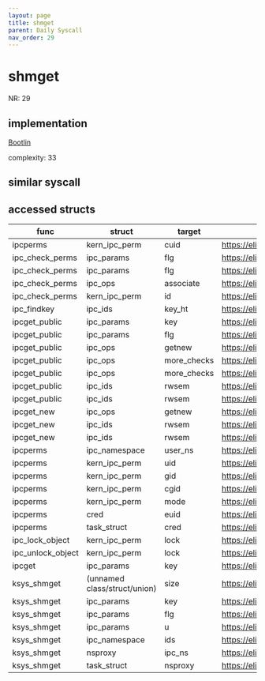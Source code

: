 ```yaml
---
layout: page
title: shmget
parent: Daily Syscall
nav_order: 29
---
```

        

# shmget
NR: 29

## implementation
[Bootlin](https://elixir.bootlin.com/linux/v6.14.7/source/ipc/shm.c#L842)

complexity: 33


## similar syscall


## accessed structs

|func|struct|target|location|has_read|has_write|
|--|--|--|--|--|--|
|ipcperms|kern_ipc_perm|cuid|https://elixir.bootlin.com/linux/v6.14.7/source/ipc/util.c#L561|true|true|
|ipc_check_perms|ipc_params|flg|https://elixir.bootlin.com/linux/v6.14.7/source/ipc/util.c#L375|true|true|
|ipc_check_perms|ipc_params|flg|https://elixir.bootlin.com/linux/v6.14.7/source/ipc/util.c#L372|true|true|
|ipc_check_perms|ipc_ops|associate|https://elixir.bootlin.com/linux/v6.14.7/source/ipc/util.c#L375|true|true|
|ipc_check_perms|kern_ipc_perm|id|https://elixir.bootlin.com/linux/v6.14.7/source/ipc/util.c#L377|true|true|
|ipc_findkey|ipc_ids|key_ht|https://elixir.bootlin.com/linux/v6.14.7/source/ipc/util.c#L176|false|false|
|ipcget_public|ipc_params|key|https://elixir.bootlin.com/linux/v6.14.7/source/ipc/util.c#L409|true|true|
|ipcget_public|ipc_params|flg|https://elixir.bootlin.com/linux/v6.14.7/source/ipc/util.c#L401|true|true|
|ipcget_public|ipc_ops|getnew|https://elixir.bootlin.com/linux/v6.14.7/source/ipc/util.c#L415|true|true|
|ipcget_public|ipc_ops|more_checks|https://elixir.bootlin.com/linux/v6.14.7/source/ipc/util.c#L424|true|true|
|ipcget_public|ipc_ops|more_checks|https://elixir.bootlin.com/linux/v6.14.7/source/ipc/util.c#L423|true|true|
|ipcget_public|ipc_ids|rwsem|https://elixir.bootlin.com/linux/v6.14.7/source/ipc/util.c#L434|false|false|
|ipcget_public|ipc_ids|rwsem|https://elixir.bootlin.com/linux/v6.14.7/source/ipc/util.c#L408|false|false|
|ipcget_new|ipc_ops|getnew|https://elixir.bootlin.com/linux/v6.14.7/source/ipc/util.c#L345|true|true|
|ipcget_new|ipc_ids|rwsem|https://elixir.bootlin.com/linux/v6.14.7/source/ipc/util.c#L346|false|false|
|ipcget_new|ipc_ids|rwsem|https://elixir.bootlin.com/linux/v6.14.7/source/ipc/util.c#L344|false|false|
|ipcperms|ipc_namespace|user_ns|https://elixir.bootlin.com/linux/v6.14.7/source/ipc/util.c#L568|true|true|
|ipcperms|kern_ipc_perm|uid|https://elixir.bootlin.com/linux/v6.14.7/source/ipc/util.c#L562|true|true|
|ipcperms|kern_ipc_perm|gid|https://elixir.bootlin.com/linux/v6.14.7/source/ipc/util.c#L564|true|true|
|ipcperms|kern_ipc_perm|cgid|https://elixir.bootlin.com/linux/v6.14.7/source/ipc/util.c#L564|true|true|
|ipcperms|kern_ipc_perm|mode|https://elixir.bootlin.com/linux/v6.14.7/source/ipc/util.c#L560|true|true|
|ipcperms|cred|euid|https://elixir.bootlin.com/linux/v6.14.7/source/ipc/util.c#L555|true|true|
|ipcperms|task_struct|cred|https://elixir.bootlin.com/linux/v6.14.7/source/ipc/util.c#L555|true|true|
|ipc_lock_object|kern_ipc_perm|lock|https://elixir.bootlin.com/linux/v6.14.7/source/ipc/util.h#L210|false|false|
|ipc_unlock_object|kern_ipc_perm|lock|https://elixir.bootlin.com/linux/v6.14.7/source/ipc/util.h#L215|false|false|
|ipcget|ipc_params|key|https://elixir.bootlin.com/linux/v6.14.7/source/ipc/util.c#L673|true|true|
|ksys_shmget|(unnamed class/struct/union)|size|https://elixir.bootlin.com/linux/v6.14.7/source/ipc/shm.c#L837|false|false|
|ksys_shmget|ipc_params|key|https://elixir.bootlin.com/linux/v6.14.7/source/ipc/shm.c#L835|false|false|
|ksys_shmget|ipc_params|flg|https://elixir.bootlin.com/linux/v6.14.7/source/ipc/shm.c#L836|false|false|
|ksys_shmget|ipc_params|u|https://elixir.bootlin.com/linux/v6.14.7/source/ipc/shm.c#L837|true|true|
|ksys_shmget|ipc_namespace|ids|https://elixir.bootlin.com/linux/v6.14.7/source/ipc/shm.c#L839|false|false|
|ksys_shmget|nsproxy|ipc_ns|https://elixir.bootlin.com/linux/v6.14.7/source/ipc/shm.c#L833|true|true|
|ksys_shmget|task_struct|nsproxy|https://elixir.bootlin.com/linux/v6.14.7/source/ipc/shm.c#L833|true|true|
